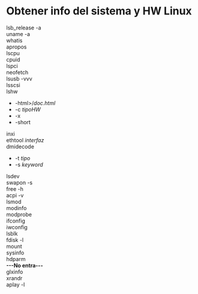 # Obtener info del sistema y HW Linux
lsb_release -a  
uname -a  
whatis  
apropos  
lscpu  
cpuid  
lspci  
neofetch  
lsusb -vvv  
lsscsi  
lshw  
  - -html>/*doc.html*
  - -c *tipoHW*
  - -x
  - -short

inxi  
ethtool *interfaz*  
dmidecode  
  - -t *tipo*
  - -s *keyword*

lsdev  
swapon -s  
free -h  
acpi -v  
lsmod  
modinfo  
modprobe  
ifconfig  
iwconfig  
lsblk  
fdisk -l  
mount  
sysinfo  
hdparm  
**---No entra---**  
glxinfo  
xrandr  
aplay -l
